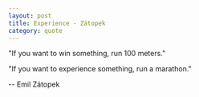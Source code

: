 ```yaml
---
layout: post
title: Experience - Zátopek
category: quote
---
```


<div class="quote">
<div class="text">
<p>
"If you want to win something, run 100 meters."
</p>
<p>
"If you want to experience something, run a marathon."
</p>
</div>

<div class="author">
-- Emil Zátopek
</div>
</div>

